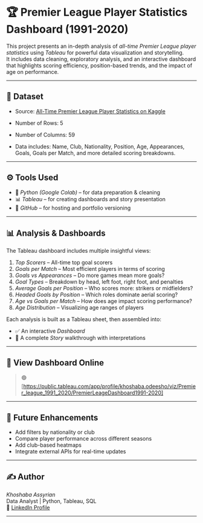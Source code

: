 # 🏆 Premier League Player Statistics Dashboard (1991-2020)

This project presents an in-depth analysis of *all-time Premier League player statistics* using *Tableau* for powerful data visualization and storytelling.  
It includes data cleaning, exploratory analysis, and an interactive dashboard that highlights scoring efficiency, position-based trends, and the impact of age on performance.

---

## 📂 Dataset

- Source: [All-Time Premier League Player Statistics on Kaggle](https://www.kaggle.com/datasets/)

- Number of Rows: 5  
- Number of Columns: 59  
- Data includes: Name, Club, Nationality, Position, Age, Appearances, Goals, Goals per Match, and more detailed scoring breakdowns.

---

## ⚙️ Tools Used

- 🐍 *Python (Google Colab)* – for data preparation & cleaning  
- 📊 *Tableau* – for creating dashboards and story presentation  
- 💼 *GitHub* – for hosting and portfolio versioning

---

## 📊 Analysis & Dashboards

The Tableau dashboard includes multiple insightful views:

1. *Top Scorers* – All-time top goal scorers
2. *Goals per Match* – Most efficient players in terms of scoring
3. *Goals vs Appearances* – Do more games mean more goals?
4. *Goal Types* – Breakdown by head, left foot, right foot, and penalties
5. *Average Goals per Position* – Who scores more: strikers or midfielders?
6. *Headed Goals by Position* – Which roles dominate aerial scoring?
7. *Age vs Goals per Match* – How does age impact scoring performance?
8. *Age Distribution* – Visualizing age ranges of players

Each analysis is built as a Tableau sheet, then assembled into:
- ✅ An interactive *Dashboard*
- 📘 A complete *Story* walkthrough with interpretations

---


## 🔗 View Dashboard Online

> 🟢 [https://public.tableau.com/app/profile/khoshaba.odeesho/viz/Premier_league_1991_2020/PremierLeageDashboard1991-2020]

---

## 📝 Future Enhancements

- Add filters by nationality or club
- Compare player performance across different seasons
- Add club-based heatmaps
- Integrate external APIs for real-time updates

---

## ✍️ Author

*Khoshaba Assyrian*  
Data Analyst | Python, Tableau, SQL  
📧 [LinkedIn Profile](http://linkedin.com/in/khoshaba-odeesho-17b5b92aa)

---
